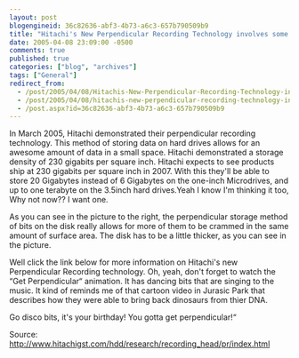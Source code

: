 ```yaml
---
layout: post
blogengineid: 36c82636-abf3-4b73-a6c3-657b790509b9
title: "Hitachi's New Perpendicular Recording Technology involves some bits that dance to the music"
date: 2005-04-08 23:09:00 -0500
comments: true
published: true
categories: ["blog", "archives"]
tags: ["General"]
redirect_from: 
  - /post/2005/04/08/Hitachis-New-Perpendicular-Recording-Technology-involves-some-bits-that-dance-to-the-music
  - /post/2005/04/08/hitachis-new-perpendicular-recording-technology-involves-some-bits-that-dance-to-the-music
  - /post.aspx?id=36c82636-abf3-4b73-a6c3-657b790509b9
---
```

<!-- more -->
<p>In March 2005, Hitachi demonstrated their perpendicular recording technology. This method of storing data on hard drives allows for an awesome amount of data in a small space. Hitachi demonstrated a storage density of 230 gigabits per square inch. Hitachi expects to see products ship at 230 gigabits per square inch in 2007. With this they'll be able to store 20 Gigabytes instead of 6 Gigabytes on the one-inch Microdrives, and up to one terabyte on the 3.5inch hard drives.Yeah I know I'm thinking it too, Why not now?? I want one.</p>
<p>As you can see in the picture to the right, the perpendicular storage method of bits on the disk really allows for more of them to be crammed in the same amount of surface area. The disk has to be a little thicker, as you can see in the picture.</p>
<p>Well click the link below for more information on Hitachi's new Perpendicular Recording technology. Oh, yeah, don't forget to watch the &ldquo;Get Perpendicular&ldquo; animation. It has dancing bits that are singing to the music. It kind of reminds me of that cartoon video in Jurasic Park that describes how they were able to bring back dinosaurs from thier DNA.</p>
<p>Go disco bits, it's your birthday! You gotta get perpendicular!&ldquo;</p>
<p>Source: <a href="http://www.hitachigst.com/hdd/research/recording_head/pr/index.html">http://www.hitachigst.com/hdd/research/recording_head/pr/index.html</a></p>
